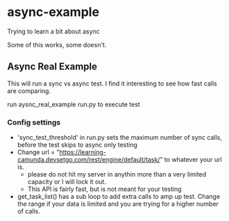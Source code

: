 # async-example
Trying to learn a bit about async

Some of this works, some doesn't. 

## Async Real Example
This will run a sync vs async test. I find it interesting to see how fast calls are comparing. 

run aysnc_real_example run.py to execute test


### Config settings
- 'sync_test_threshold' in run.py sets the maximum number of sync calls, before the test skips to async only testing
- Change url = "https://learning-camunda.devsetgo.com/rest/engine/default/task/" to whatever your url is.
  - please do not hit my server in anythin more than a very limited capacity or I will lock it out.
  - This API is fairly fast, but is not meant for your testing
- get_task_list() has a sub loop to add extra calls to amp up test. Change the range if your data is limited and you are trying for a higher number of calls.
